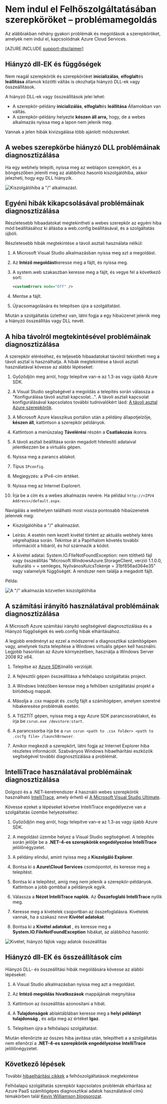 <properties
   pageTitle="Nem indul el, szerepköröket elhárítása |} Microsoft Azure"
   description="Az alábbiakban néhány gyakori oka miért egy felhőalapú szolgáltatásba szerepkör előfordulhat, hogy nem indul el. A problémák megoldására is találhatók."
   services="cloud-services"
   documentationCenter=""
   authors="simonxjx"
   manager="felixwu"
   editor=""
   tags="top-support-issue"/>
<tags
   ms.service="cloud-services"
   ms.devlang="na"
   ms.topic="article"
   ms.tgt_pltfrm="na"
   ms.workload="tbd"
   ms.date="09/02/2016"
   ms.author="v-six" />

# <a name="troubleshoot-cloud-service-roles-that-fail-to-start"></a>Nem indul el Felhőszolgáltatásában szerepköröket – problémamegoldás

Az alábbiakban néhány gyakori problémák és megoldások a szerepköröket, amelyek nem indul el, kapcsolódnak Azure Cloud Services.

[AZURE.INCLUDE [support-disclaimer](../../includes/support-disclaimer.md)]

## <a name="missing-dlls-or-dependencies"></a>Hiányzó dll-EK és függőségek

Nem reagál szerepkörök és szerepköröket **inicializálás**, **elfoglalt**és **leállítása** államok közötti váltás is okozhatja hiányzó DLL-ek vagy összeállítások.

A hiányzó DLL-ek vagy összeállítások jelei lehet:

- A szerepkör-példány **inicializálás**, **elfoglalt**és **leállítása** Államokban van váltás.
- A szerepkör-példány helyezte **készen áll arra,** hogy, de a webes alkalmazás nyissa meg a lapon nem jelenik meg.

Vannak a jelen hibák kivizsgálása több ajánlott módszereket.

## <a name="diagnose-missing-dll-issues-in-a-web-role"></a>A webes szerepkörbe hiányzó DLL problémáinak diagnosztizálása

Ha egy webhely telepíti, nyissa meg az weblapon szerepkört, és a böngészőben jeleníti meg az alábbihoz hasonló kiszolgálóhiba, akkor jelezheti, hogy egy DLL hiányzik.

![Kiszolgálóhiba a "/" alkalmazást.](./media/cloud-services-troubleshoot-roles-that-fail-start/ic503388.png)

## <a name="diagnose-issues-by-turning-off-custom-errors"></a>Egyéni hibák kikapcsolásával problémáinak diagnosztizálása

Részletesebb hibaadatokat megtekintheti a webes szerepkör az egyéni hiba mód beállításához ki állásba a web.config beállításával, és a szolgáltatás újbóli.

Részletesebb hibák megtekintése a távoli asztali használata nélkül:

1. A Microsoft Visual Studio alkalmazásban nyissa meg azt a megoldást.

2. Az **Intéző megoldást**keresse meg a fájlt, és nyissa meg.

3. A system.web szakaszban keresse meg a fájlt, és vegye fel a következő sort:

    ```xml
    <customErrors mode="Off" />
    ```

4. Mentse a fájlt.

5. Újracsomagolására és telepítsen újra a szolgáltatást.

Miután a szolgáltatás üzlethez van, látni fogja a egy hibaüzenet jelenik meg a hiányzó összeállítás vagy DLL nevét.

## <a name="diagnose-issues-by-viewing-the-error-remotely"></a>A hiba távolról megtekintésével problémáinak diagnosztizálása

A szerepkör eléréséhez, és teljesebb hibaadatokat távolról tekintheti meg a távoli asztal is használhatja. A hibák megtekintése a távoli asztali használatával kövesse az alábbi lépéseket:

1. Győződjön meg arról, hogy telepítve van-e az 1.3-as vagy újabb Azure SDK.

2. A Visual Studio segítségével a megoldás a telepítés során válassza a "Konfigurálása távoli asztali kapcsolat...". A távoli asztali kapcsolat konfigurálásával kapcsolatos további tudnivalókért lásd: [A távoli asztal Azure szerepkörök](../vs-azure-tools-remote-desktop-roles.md).

3. A Microsoft Azure klasszikus portálon után a példány állapotjelzője, **készen áll**, kattintson a szerepkör példányok.

4. Kattintson a menüszalag **Távelérési** részén a **Csatlakozás** ikonra.

5. A távoli asztali beállítása során megadott hitelesítő adataival jelentkezzen be a virtuális gépen.

6. Nyissa meg a parancs ablakot.

7. Típus `IPconfig`.

8. Megjegyzés: a IPv4-cím értéket.

9. Nyissa meg az Internet Explorert.

10. Írja be a cím és a webes alkalmazás nevére. Ha például `http://<IPV4 Address>/default.aspx`.

Navigálás a webhelyen található most vissza pontosabb hibaüzenetek jelennek meg:

* Kiszolgálóhiba a "/" alkalmazást.

* Leírás: A esetén nem kezelt kivétel történt az aktuális webhely kérés végrehajtása során. Tekintse át a Papírhalom követés további információt a hibáról, és hol származik a kódot.

* A kivétel adatai: System.IO.FIleNotFoundException: nem tölthető fájl vagy összeállítás "Microsoft.WindowsAzure.StorageClient, verzió 1.1.0.0, kulturális = = semleges, NyilvánosKulcsTokenje = 31bf856ad364e35" vagy valamelyik függőségét. A rendszer nem találja a megadott fájlt.

Példa:

![A "/" alkalmazás közvetlen kiszolgálóhiba](./media/cloud-services-troubleshoot-roles-that-fail-start/ic503389.png)

## <a name="diagnose-issues-by-using-the-compute-emulator"></a>A számítási irányító használatával problémáinak diagnosztizálása

A Microsoft Azure számítási irányító segítségével diagnosztizálása és a Hiányzó függőségek és web.config hibák elhárításához.

A legjobb eredményt az ezzel a módszerrel a diagnosztikai számítógépen vagy, amelynek tiszta telepítése a Windows virtuális gépen kell használni. Legjobb hasonlóan az Azure környezetben, használja a Windows Server 2008 R2 x64.

1. Telepítse az [Azure SDK](https://azure.microsoft.com/downloads/)önálló verzióját.

2. A fejlesztői gépen összeállítása a felhőalapú szolgáltatás project.

3. A Windows Intézőben keresse meg a felhőben szolgáltatási projekt a bin\debug mappát.

4. Másolja a .csx mappát és .cscfg fájlt a számítógépen, amelyen szeretné hibakeresése problémák esetén.

5. A TISZTÍT gépen, nyissa meg a egy Azure SDK parancssorablakot, és írja be `csrun.exe /devstore:start`.

6. A parancssorba írja be a `run csrun <path to .csx folder> <path to .cscfg file> /launchBrowser`.

7. Amikor megkezdi a szerepkört, látni fogja az Internet Explorer hiba részletes információt. Szabványos Windows hibaelhárítási eszközök segítségével további diagnosztizálása a problémát.

## <a name="diagnose-issues-by-using-intellitrace"></a>IntelliTrace használatával problémáinak diagnosztizálása

Dolgozó és a .NET-keretrendszer 4 használó webes szerepkörök használható [IntelliTrace](https://msdn.microsoft.com/library/dd264915.aspx), amely érhető el [A Microsoft Visual Studio Ultimate](https://www.visualstudio.com/products/visual-studio-ultimate-with-MSDN-vs).

Kövesse ezeket a lépéseket követve IntelliTrace engedélyezve van a szolgáltatás üzembe helyezéséhez:

1. Győződjön meg arról, hogy telepítve van-e az 1.3-as vagy újabb Azure SDK.

2. A megoldást üzembe helyez a Visual Studio segítségével. A telepítés során jelölje be a **.NET-4-es szerepkörök engedélyezése IntelliTrace** jelölőnégyzetet.

3. A példány elindul, amint nyissa meg a **Kiszolgáló Explorer**.

4. Bontsa ki a **Azure\\Cloud Services** csomópontot, és keresse meg a telepítést.

5. Bontsa ki a telepítést, amíg meg nem jelenik a szerepkör-példányok. Kattintson a jobb gombbal a példányok egyik.

6. Válassza a **Nézet IntelliTrace naplók**. Az **Összefoglaló IntelliTrace** nyílik meg.

7. Keresse meg a kivételek csoportban az összefoglalásra. Kivételek vannak, ha a szakasz neve **Kivétel adatokat**.

8. Bontsa ki a **Kivétel adatokat** , és keresse meg a **System.IO.FileNotFoundException** hibákat, az alábbihoz hasonló:

![Kivétel, hiányzó fájlok vagy adatok összeállítás](./media/cloud-services-troubleshoot-roles-that-fail-start/ic503390.png)

## <a name="address-missing-dlls-and-assemblies"></a>Hiányzó dll-EK és összeállítások cím

Hiányzó DLL- és összeállítási hibák megoldására kövesse az alábbi lépéseket:

1. A Visual Studio alkalmazásban nyissa meg azt a megoldást.

2. Az **Intéző megoldás** **hivatkozások** mappájának megnyitása

3. Kattintson az összeállítás azonosítani a hibát.

4. A **Tulajdonságok** ablaktáblában keresse meg a **helyi példányt tulajdonság** , és adja meg az értéket **Igaz**.

5. Telepítsen újra a felhőalapú szolgáltatást.

Miután ellenőrizte az összes hiba javítása után, telepítheti a a szolgáltatás nem ellenőrzi a **.NET-4-es szerepkörök engedélyezése IntelliTrace** jelölőnégyzetet.

## <a name="next-steps"></a>Következő lépések

További [hibaelhárítási cikkek](https://azure.microsoft.com/documentation/articles/?tag=top-support-issue&product=cloud-services) a felhőszolgáltatások megtekintése

Felhőalapú szolgáltatás szerepkör kapcsolatos problémák elhárítása az Azure PaaS számítógépes diagnosztikai adatok használatával című témakörben talál [Kevin Williamson blogsorozat](http://blogs.msdn.com/b/kwill/archive/2013/08/09/windows-azure-paas-compute-diagnostics-data.aspx).
